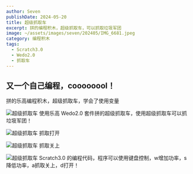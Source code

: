 ```yaml
---
author: Seven
publishDate: 2024-05-20
title: 超级抓取车
excerpt: 拼的编程积木，超级抓取车，可以抓取垃圾军团
image: ~/assets/images/seven/202405/IMG_6681.jpeg
category: 编程积木
tags:
  - Scratch3.0
  - Wedo2.0
  - 抓取车
---
```


## 又一个自己编程，coooooool！

拼的乐高编程积木，超级抓取车，学会了使用变量

![超级抓取车](~/assets/images/seven/202405/IMG_6680.jpeg)
使用乐高 Wedo2.0 套件拼的超级抓取车，使用超级抓取车可以抓垃圾军团！

![超级抓取车](~/assets/images/seven/202405/IMG_6681.jpeg)
抓取打开

![超级抓取车](~/assets/images/seven/202405/IMG_6682.jpeg)
抓取关上

![超级抓取车](~/assets/images/seven/202405/cjzqc.png)
Scratch3.0 的编程代码，程序可以使用键盘控制，w增加功率，s降低功率，a抓取关上，d打开！